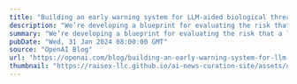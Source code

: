 ```yaml
---
title: "Building an early warning system for LLM-aided biological threat creation"
description: "We’re developing a blueprint for evaluating the risk that a large language model (LLM) could aid someone in creating a biological threat. In an evaluation involving both biology experts and students, we found that GPT-4 provides at most a mild uplift in biological threat creation accuracy. While this uplift is not large enough to be conclusive, our finding is a starting point for continued research and community deliberation."
summary: "We’re developing a blueprint for evaluating the risk that a large language model (LLM) could aid someone in creating a biological threat. In an evaluation involving both biology experts and students, we found that GPT-4 provides at most a mild uplift in biological threat creation accuracy. While this uplift is not large enough to be conclusive, our finding is a starting point for continued research and community deliberation."
pubDate: "Wed, 31 Jan 2024 08:00:00 GMT"
source: "OpenAI Blog"
url: "https://openai.com/blog/building-an-early-warning-system-for-llm-aided-biological-threat-creation"
thumbnail: "https://raisex-llc.github.io/ai-news-curation-site/assets/openai_logo.png"
---
```


